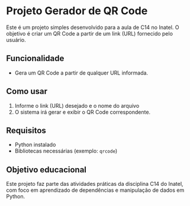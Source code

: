 # Projeto Gerador de QR Code

Este é um projeto simples desenvolvido para a aula de C14 no Inatel. O objetivo é criar um QR Code a partir de um link (URL) fornecido pelo usuário.

## Funcionalidade

- Gera um QR Code a partir de qualquer URL informada.

## Como usar

1. Informe o link (URL) desejado e o nome do arquivo
2. O sistema irá gerar e exibir o QR Code correspondente.

## Requisitos

- Python instalado
- Bibliotecas necessárias (exemplo: `qrcode`)

## Objetivo educacional

Este projeto faz parte das atividades práticas da disciplina C14 do Inatel, com foco em aprendizado de dependências e manipulação de dados em Python.

